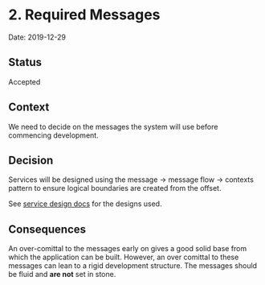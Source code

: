 # 2. Required Messages

Date: 2019-12-29

## Status

Accepted

## Context

We need to decide on the messages the system will use before commencing development.

## Decision

Services will be designed using the message -> message flow -> contexts pattern to ensure logical boundaries are created from the offset.

See [service design docs](../design/design-docs.md) for the designs used.

## Consequences

An over-comittal to the messages early on gives a good solid base from which the application can be built. However, an over comittal to these messages can lean to a rigid development structure. The messages should be fluid and **are not** set in stone.
